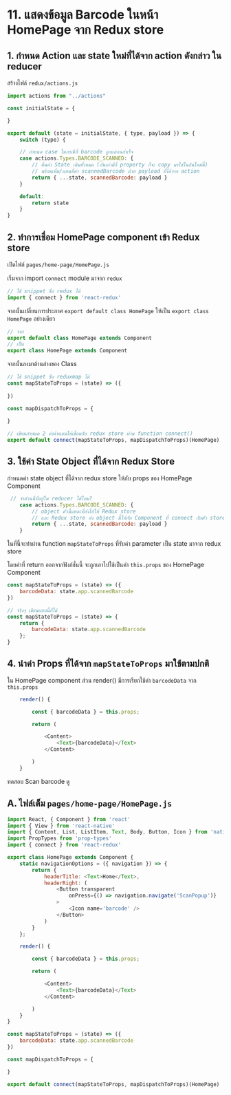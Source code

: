 
# 11. แสดงข้อมูล Barcode ในหน้า HomePage จาก Redux store

## 1. กำหนด Action และ state ใหม่ที่ได้จาก action ดังกล่าว ใน reducer 

สร้างไฟล์ `redux/actions.js`

```js
import actions from "../actions"

const initialState = {

}

export default (state = initialState, { type, payload }) => {
    switch (type) {

    // กำหนด case ในกรณีที่ barcode ถูกแสกนสำเร็จ
    case actions.Types.BARCODE_SCANNED: {
        // คืนค่า State เดิมทั้งหมด (อันเก่ามีกี่ property ก็จะ copy มาใส่ในอันใหม่นี้) 
        // พร้อมเพิ่ม/แทนที่ค่า scannedBarcode ด้วย payload ที่ได้จาก action
        return { ...state, scannedBarcode: payload }
    }

    default:
        return state
    }
}

```

## 2. ทำการเชื่อม HomePage component เข้า Redux store

เปิดไฟล์ `pages/home-page/HomePage.js`

เริ่มจาก import `connect` module มาจาก `redux`

```js
// ใช้ snippet ชื่อ redux ได้
import { connect } from 'react-redux'
```

จากนั้นเปลี่ยนการประกาศ `export default class HomePage` ให้เป็น `export class HomePage` อย่างเดียว

```js
// จาก
export default class HomePage extends Component 
// เป็น 
export class HomePage extends Component 
```

จากนั้นลงมาด้านล่างของ Class 

```js
// ใช้ snippet ชื่อ reduxmap ได้
const mapStateToProps = (state) => ({
    
})

const mapDispatchToProps = {
    
}

// เขียนกำหนด 2 ค่าด้านบนให้เชื่อมกับ redux store ผ่าน function connect() 
export default connect(mapStateToProps, mapDispatchToProps)(HomePage)
```

## 3. ใช้ค่า State Object ที่ได้จาก Redux Store

กำหนดค่า state object ที่ได้จาก redux store ให้กับ props ของ HomePage Component  

```js
 // จำส่วนนี้ที่อยู่ใน reducer ได้ไหม? 
    case actions.Types.BARCODE_SCANNED: {
        // object ตัวนี้แหละที่ส่งไปให้ Redux store
        // และ Redux store ส่ง object นี้ให้กับ Component ที่ connect กับตัว store 
        return { ...state, scannedBarcode: payload }
    }
```

ในที่นี้จะทำผ่าน function `mapStateToProps` ที่รับค่า parameter เป็น state มาจาก redux store

โดยค่าที่ return ออกจากฟังก์ชั่นนี้ จะถูกเอาไปใช้เป็นค่า `this.props` ของ HomePage Component

```js
const mapStateToProps = (state) => ({
    barcodeData: state.app.scannedBarcode
})

// จริงๆ เขียนแบบนี้ก็ได้ 
const mapStateToProps = (state) => {
    return {
        barcodeData: state.app.scannedBarcode
    };
}
```

## 4. นำค่า Props ที่ได้จาก `mapStateToProps` มาใช้ตามปกติ

ใน HomePage component ส่วน render() มีการเรียกใช้ค่า `barcodeData` จาก `this.props`

```js
    render() {

        const { barcodeData } = this.props;

        return (

            <Content>
                <Text>{barcodeData}</Text>
            </Content>

        )
    }
```

ทดสอบ Scan barcode ดู

## A. ไฟล์เต็ม `pages/home-page/HomePage.js`

```js
import React, { Component } from 'react'
import { View } from 'react-native'
import { Content, List, ListItem, Text, Body, Button, Icon } from 'native-base';
import PropTypes from 'prop-types'
import { connect } from 'react-redux'

export class HomePage extends Component {
    static navigationOptions = ({ navigation }) => {
        return {
            headerTitle: <Text>Home</Text>,
            headerRight: (
                <Button transparent
                    onPress={() => navigation.navigate('ScanPopup')}
                >
                    <Icon name='barcode' />
                </Button>
            )
        }
    };

    render() {

        const { barcodeData } = this.props;

        return (

            <Content>
                <Text>{barcodeData}</Text>
            </Content>

        )
    }
}

const mapStateToProps = (state) => ({
    barcodeData: state.app.scannedBarcode
})

const mapDispatchToProps = {

}

export default connect(mapStateToProps, mapDispatchToProps)(HomePage)
```
